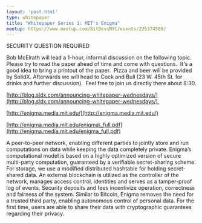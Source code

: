 ```yaml
---
layout: 'post.html'
type: whitepaper
title: "Whitepaper Series 1: MIT's Enigma"
meetup: https://www.meetup.com/BitDevsNYC/events/225374509/
---
```


SECURITY QUESTION REQUIRED

Bob McElrath will lead a 1-hour, informal discussion on the following topic. Please try to read the paper ahead of time and come with questions.  It's a good idea to bring a printout of the paper.  Pizza and beer will be provided by SolidX. Afterwards we will head to Cock and Bull (23 W. 45th St. for drinks and further discussion).  Feel free to join us directly there about 8:30.

[](http://blog.sldx.com/announcing-whitepaper-wednesdays/)[http://blog.sldx.com/announcing-whitepaper-wednesdays/](http://blog.sldx.com/announcing-whitepaper-wednesdays/) 

[](http://enigma.media.mit.edu/)[http://enigma.media.mit.edu/](http://enigma.media.mit.edu/)

[](http://enigma.media.mit.edu/enigma_full.pdf)[http://enigma.media.mit.edu/enigma\_full.pdf](http://enigma.media.mit.edu/enigma_full.pdf)

A peer-to-peer network, enabling different parties to jointly store and run computations on data while keeping the data completely private. Enigma’s computational model is based on a highly optimized version of secure multi-party computation, guaranteed by a verifiable secret-sharing scheme. For storage, we use a modified distributed hashtable for holding secret-shared data. An external blockchain is utilized as the controller of the network, manages access control, identities and serves as a tamper-proof log of events. Security deposits and fees incentivize operation, correctness and fairness of the system. Similar to Bitcoin, Enigma removes the need for a trusted third party, enabling autonomous control of personal data. For the first time, users are able to share their data with cryptographic guarantees regarding their privacy.
